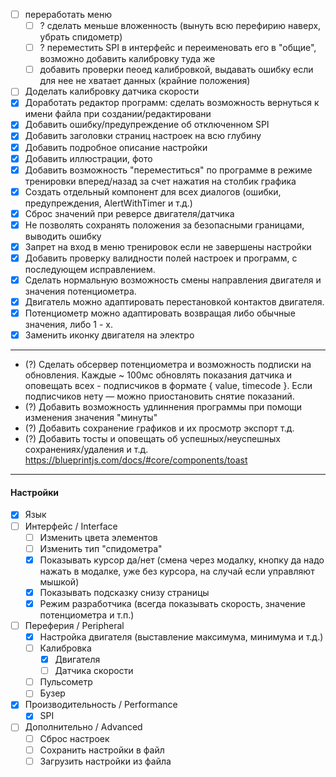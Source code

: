 - [ ] переработать меню
  - [ ] ? сделать меньше вложенность (вынуть всю перефирию наверх, убрать спидометр)
  - [ ] ? переместить SPI в интерфейс и переименовать его в "общие", возможно добавить калибровку туда же
  - [ ] добавить проверки пеоед калибровкой, выдавать ошибку если для нее не хватает данных (крайние положения)
- [ ] Доделать калибровку датчика скорости
- [x] Доработать редактор программ: сделать возможность вернуться к имени файла при создании/редактировани
- [x] Добавить ошибку/предупреждение об отключенном SPI
- [x] Добавить заголовки страниц настроек на всю глубину
- [x] Добавить подробное описание настройки
- [x] Добавить иллюстрации, фото
- [x] Добавить возможность "переместиться" по программе в режиме тренировки вперед/назад за счет нажатия на столбик графика
- [x] Создать отдельный компонент для всех диалогов (ошибки, предупреждения, AlertWithTimer и т.д.)
- [x] Сброс значений при реверсе двигателя/датчика
- [x] Не позволять сохранять положения за безопасными границами, выводить ошибку
- [x] Запрет на вход в меню тренировок если не завершены настройки
- [x] Добавить проверку валидности полей настроек и программ, с последующем исправлением.
- [x] Сделать нормальную возможность смены направления двигателя и значения потенциометра.
- [x] Двигатель можно адаптировать перестановкой контактов двигателя.
- [x] Потенциометр можно адаптировать возвращая либо обычные значения, либо 1 - х.
- [x] Заменить иконку двигателя на электро

---

- (?) Сделать обсервер потенциометра и возможность подписки на обновления. Каждые ~ 100мс обновлять показания датчика и оповещать всех - подписчиков в формате { value, timecode }. Если подписчиков нету — можно приостановить снятие показаний.
- (?) Добавить возможность удлиннения программы при помощи изменения значения "минуты"
- (?) Добавить сохранение графиков и их просмотр экспорт т.д.
- (?) Добавить тосты и оповещать об успешных/неуспешных сохранениях/удаления и т.д. https://blueprintjs.com/docs/#core/components/toast

---

#### Настройки

- [x] Язык
- [ ] Интерфейс / Interface
  - [ ] Изменить цвета элементов
  - [ ] Изменить тип "спидометра"
  - [x] Показывать курсор да/нет (смена через модалку, кнопку да надо нажать в модалке, уже без курсора, на случай если управляют мышкой)
  - [x] Показывать подсказку снизу страницы
  - [x] Режим разработчика (всегда показывать скорость, значение потенциометра и т.п.)
- [ ] Переферия / Peripheral
  - [x] Настройка двигателя (выставление максимума, минимума и т.д.)
  - [ ] Калибровка
    - [x] Двигателя
    - [ ] Датчика скорости
  - [ ] Пульсометр
  - [ ] Бузер
- [x] Производительность / Performance
  - [x] SPI
- [ ] Дополнительно / Advanced
  - [ ] Сброс настроек
  - [ ] Сохранить настройки в файл
  - [ ] Загрузить настройки из файла
